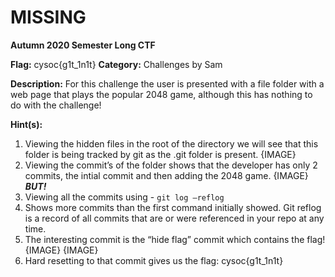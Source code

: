 # MISSING
**Autumn 2020 Semester Long CTF**

**Flag:** cysoc{g1t_1n1t}
**Category:** Challenges by Sam

**Description:** For this challenge the user is presented with a file folder with a web page that plays the popular 2048 game, although this has nothing to do with the challenge!

**Hint(s):** 

1. Viewing the hidden files in the root of the directory we will see that this folder is being tracked by git as the .git folder is present. {IMAGE}
2. Viewing the commit’s of the folder shows that the developer has only 2 commits, the intial commit and then adding the 2048 game. {IMAGE}
***BUT!***
3. Viewing all the commits using - `git log –reflog`
4. Shows more commits than the first command initially showed. Git reflog is a record of all commits that are or were referenced in your repo at any time. 
5. The interesting commit is the “hide flag” commit which contains the flag! {IMAGE} {IMAGE}
5. Hard resetting to that commit gives us the flag: cysoc{g1t_1n1t}